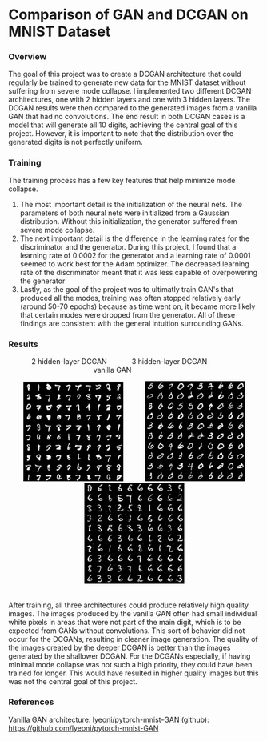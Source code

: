 # Comparison of GAN and DCGAN on MNIST Dataset

### Overview
The goal of this project was to create a DCGAN architecture that could regularly be trained to generate new data for the MNIST dataset without suffering from severe mode collapse. I implemented two different DCGAN architectures, one with 2 hidden layers and one with 3 hidden layers. The DCGAN results were then compared to the generated images from a vanilla GAN that had no convolutions. The end result in both DCGAN cases is a model that will generate all 10 digits, achieving the central goal of this project. However, it is important to note that the distribution over the generated digits is not perfectly uniform.

### Training
The training process has a few key features that help minimize mode collapse. 

1. The most important detail is the initialization of the neural nets. The parameters of both neural nets were initialized from a Gaussian distribution. Without this initialization, the generator suffered from severe mode collapse. 
2. The next important detail is the difference in the learning rates for the discriminator and the generator. During this project, I found that a learning rate of 0.0002 for the generator and a learning rate of 0.0001 seemed to work best for the Adam optimizer. The decreased learning rate of the discriminator meant that it was less capable of overpowering the generator
3. Lastly, as the goal of the project was to ultimatly train GAN's that produced all the modes, training was often stopped relatively early (around 50-70 epochs) because as time went on, it became more likely that certain modes were dropped from the generator. All of these findings are consistent with the general intuition surrounding GANs.

### Results
<div align="center">
	<div>
		<p>
			 &emsp;&emsp;&emsp;2 hidden-layer DCGAN &emsp;&emsp;&emsp; 3 hidden-layer DCGAN &emsp;&emsp;&emsp;&emsp;&emsp;&emsp;&emsp; vanilla GAN &emsp;&emsp;&emsp;&emsp;&emsp;&emsp;
		</p>
	</div>
	<img src="Results/Generated%20Samples/2-hidden%20layer%20DCGAN.PNG" width="200" height="Automated" hspace="20"/>
	<img src="Results/Generated%20Samples/3-hidden%20layer%20DCGAN.PNG" width="200" height="Automated" hspace="20"/>
	<img src="Results/Generated%20Samples/Vanilla%20GAN.PNG" width="200" height="Automated" hspace="20"/>
</div>
<br>




After training, all three architectures could produce relatively high quality images. The images produced by the vanilla GAN often had small individual white pixels in areas that were not part of the main digit, which is to be expected from GANs without convolutions. This sort of behavior did not occur for the DCGANs, resulting in cleaner image generation. The quality of the images created by the deeper DCGAN is better than the images generated by the shallower DCGAN. For the DCGANs especially, if having minimal mode collapse was not such a high priority, they could have been trained for longer. This would have resulted in higher quality images but this was not the central goal of this project.

### References
Vanilla GAN architecture:
lyeoni/pytorch-mnist-GAN (github): https://github.com/lyeoni/pytorch-mnist-GAN
